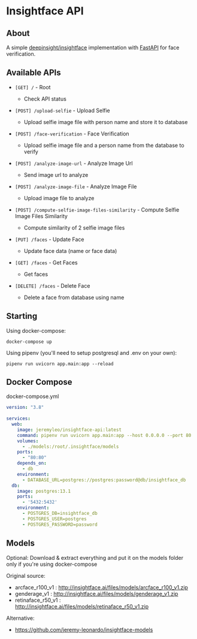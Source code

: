 # Insightface API

## About

A simple <a href="https://github.com/deepinsight/insightface">deepinsight/insightface</a> implementation with <a href="https://github.com/tiangolo/fastapi">FastAPI</a> for face verification.

## Available APIs

- ``[GET] /`` - Root
  - Check API status

- ``[POST] /upload-selfie`` - Upload Selfie
  - Upload selfie image file with person name and store it to database

- ``[POST] /face-verification`` - Face Verification
  - Upload selfie image file and a person name from the database to verify

- ``[POST] /analyze-image-url`` - Analyze Image Url
  - Send image url to analyze

- ``[POST] ​/analyze-image-file`` - Analyze Image File
  - Upload image file to analyze

- ``[POST] /compute-selfie-image-files-similarity`` -  Compute Selfie Image Files Similarity
  - Compute similarity of 2 selfie image files

- ``[PUT] /faces`` - Update Face
  - Update face data (name or face data)

- ``[GET] /faces`` - Get Faces
  - Get faces

- ``[DELETE] /faces`` - Delete Face
  - Delete a face from database using name

## Starting

Using docker-compose:
```
docker-compose up
```
Using pipenv (you'll need to setup postgresql and .env on your own):
```
pipenv run uvicorn app.main:app --reload
```

## Docker Compose

docker-compose.yml
```yml
version: "3.8"
   
services:
  web:
    image: jeremyleo/insightface-api:latest
    command: pipenv run uvicorn app.main:app --host 0.0.0.0 --port 80
    volumes:
      - ./models:/root/.insightface/models
    ports:
      - "80:80"
    depends_on:
      - db
    environment: 
      - DATABASE_URL=postgres://postgres:password@db/insightface_db
  db:
    image: postgres:13.1
    ports:
      - '5432:5432'
    environment:
      - POSTGRES_DB=insightface_db
      - POSTGRES_USER=postgres
      - POSTGRES_PASSWORD=password

```

## Models

Optional: Download & extract everything and put it on the models folder only if you're using docker-compose

Original source:
- arcface_r100_v1 : http://insightface.ai/files/models/arcface_r100_v1.zip
- genderage_v1 : http://insightface.ai/files/models/genderage_v1.zip
- retinaface_r50_v1 : http://insightface.ai/files/models/retinaface_r50_v1.zip

Alternative:
- https://github.com/jeremy-leonardo/insightface-models

